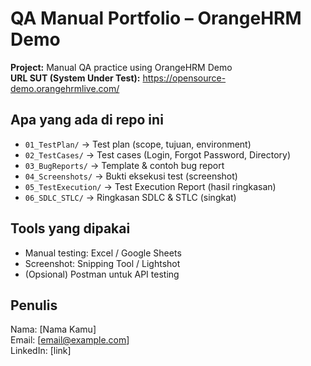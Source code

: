 # QA Manual Portfolio – OrangeHRM Demo

**Project:** Manual QA practice using OrangeHRM Demo  
**URL SUT (System Under Test):** https://opensource-demo.orangehrmlive.com/

## Apa yang ada di repo ini
- `01_TestPlan/` → Test plan (scope, tujuan, environment)
- `02_TestCases/` → Test cases (Login, Forgot Password, Directory)
- `03_BugReports/` → Template & contoh bug report
- `04_Screenshots/` → Bukti eksekusi test (screenshot)
- `05_TestExecution/` → Test Execution Report (hasil ringkasan)
- `06_SDLC_STLC/` → Ringkasan SDLC & STLC (singkat)

## Tools yang dipakai
- Manual testing: Excel / Google Sheets  
- Screenshot: Snipping Tool / Lightshot  
- (Opsional) Postman untuk API testing

## Penulis
Nama: [Nama Kamu]  
Email: [email@example.com]  
LinkedIn: [link]
